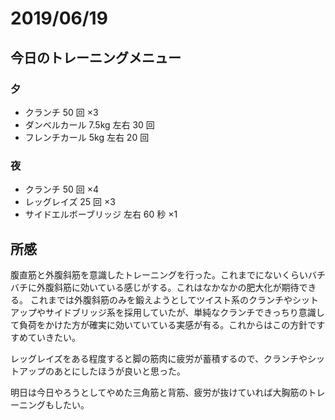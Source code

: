 # 2019/06/19

## 今日のトレーニングメニュー

### 夕

- クランチ 50 回 ×3
- ダンベルカール 7.5kg 左右 30 回
- フレンチカール 5kg 左右 20 回

### 夜

- クランチ 50 回 ×4
- レッグレイズ 25 回 ×3
- サイドエルボーブリッジ 左右 60 秒 ×1

## 所感

腹直筋と外腹斜筋を意識したトレーニングを行った。これまでにないくらいバチバチに外腹斜筋に効いている感じがする。これはなかなかの肥大化が期待できる。
これまでは外腹斜筋のみを鍛えようとしてツイスト系のクランチやシットアップやサイドブリッジ系を採用していたが、単純なクランチできっちり意識して負荷をかけた方が確実に効いていている実感が有る。これからはこの方針ですすめていきたい。

レッグレイズをある程度すると脚の筋肉に疲労が蓄積するので、クランチやシットアップのあとにしたほうが良いと思った。

明日は今日やろうとしてやめた三角筋と背筋、疲労が抜けていれば大胸筋のトレーニングもしたい。
